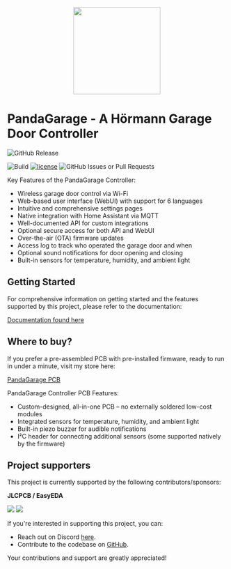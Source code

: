 <div align="center">
  <img width="200" src="https://derDeno.github.io/PandaGarage/img/logo.png" />
</div>

# PandaGarage - A Hörmann Garage Door Controller

![GitHub Release](https://img.shields.io/github/v/release/derDeno/PandaGarage?style=for-the-badge&label=PandaGarage&color=blueviolet)

![Build](https://img.shields.io/github/actions/workflow/status/derDeno/PandaGarage/build.yml?branch=main&label=Build%20Status)
[![license](https://img.shields.io/badge/license-CC--BY--NC--SA--4.0-blue)](https://github.com/derDeno/PandaGarage/blob/HEAD/LICENSE)
![GitHub Issues or Pull Requests](https://img.shields.io/github/issues/derDeno/PandaGarage)


Key Features of the PandaGarage Controller:
- Wireless garage door control via Wi-Fi
- Web-based user interface (WebUI) with support for 6 languages
- Intuitive and comprehensive settings pages
- Native integration with Home Assistant via MQTT
- Well-documented API for custom integrations
- Optional secure access for both API and WebUI
- Over-the-air (OTA) firmware updates
- Access log to track who operated the garage door and when
- Optional sound notifications for door opening and closing
- Built-in sensors for temperature, humidity, and ambient light


## Getting Started
For comprehensive information on getting started and the features supported by this project, please refer to the documentation:

[Documentation found here](https://derdeno.github.io/PandaGarage/)


## Where to buy?
If you prefer a pre-assembled PCB with pre-installed firmware, ready to run in under a minute, visit my store here:

[PandaGarage PCB](https://vumado.de)

PandaGarage Controller PCB Features:
- Custom-designed, all-in-one PCB – no externally soldered low-cost modules
- Integrated sensors for temperature, humidity, and ambient light
- Built-in piezo buzzer for audible notifications
- I²C header for connecting additional sensors (some supported natively by the firmware)


## Project supporters
This project is currently supported by the following contributors/sponsors:

**JLCPCB / EasyEDA**

![](https://derDeno.github.io/PandaGarage/img/sponsor_easyeda.png)
![](https://derDeno.github.io/PandaGarage/img/sponsor_jlcpcb.png)


If you're interested in supporting this project, you can:

- Reach out on Discord [here](https://discord.gg/8VhnsCXKun).
- Contribute to the codebase on [GitHub](https://github.com/derDeno/PandaGarage/blob/HEAD/CONTRIBUTING.md#pull-requests).

Your contributions and support are greatly appreciated!

